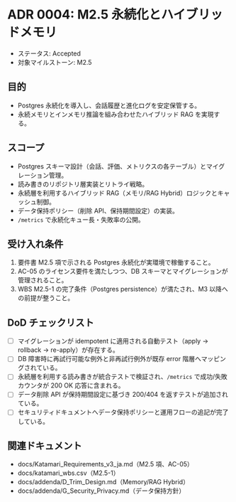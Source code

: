 # ADR 0004: M2.5 永続化とハイブリッドメモリ

- ステータス: Accepted
- 対象マイルストーン: M2.5

## 目的
- Postgres 永続化を導入し、会話履歴と進化ログを安定保管する。
- 永続メモリとインメモリ推論を組み合わせたハイブリッド RAG を実現する。

## スコープ
- Postgres スキーマ設計（会話、評価、メトリクスの各テーブル）とマイグレーション管理。
- 読み書きのリポジトリ層実装とリトライ戦略。
- 永続層を利用するハイブリッド RAG（メモリ/RAG Hybrid）ロジックとキャッシュ制御。
- データ保持ポリシー（削除 API、保持期間設定）の実装。
- `/metrics` で永続化キュー長・失敗率の公開。

## 受け入れ条件
1. 要件書 M2.5 項で示される Postgres 永続化が実環境で稼働すること。
2. AC-05 のライセンス要件を満たしつつ、DB スキーマとマイグレーションが管理されること。
3. WBS M2.5-1 の完了条件（Postgres persistence）が満たされ、M3 以降への前提が整うこと。

## DoD チェックリスト
- [ ] マイグレーションが idempotent に適用される自動テスト（apply → rollback → re-apply）が存在する。
- [ ] DB 障害時に再試行可能な例外と非再試行例外が既存 error 階層へマッピングされている。
- [ ] 永続層を利用する読み書きが統合テストで検証され、`/metrics` で成功/失敗カウンタが 200 OK 応答に含まれる。
- [ ] データ削除 API が保持期間設定に基づき 200/404 を返すテストが追加されている。
- [ ] セキュリティドキュメントへデータ保持ポリシーと運用フローの追記が完了している。

## 関連ドキュメント
- docs/Katamari_Requirements_v3_ja.md（M2.5 項、AC-05）
- docs/katamari_wbs.csv（M2.5-1）
- docs/addenda/D_Trim_Design.md（Memory/RAG Hybrid）
- docs/addenda/G_Security_Privacy.md（データ保持方針）
